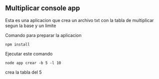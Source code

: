 ## Multiplicar console app

Esta es una aplicacion que crea un archivo txt con la tabla de multiplicar segun la base
y un limite

Comando para preparar la aplicacion

```
npm install
```

Ejecutar este comando

```
node app crear -b 5 -l 10
```

crea la tabla del 5 